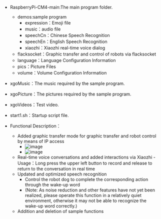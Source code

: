 -  RaspberryPi-CM4-main:The main program folder.
    - demos:sample program
      - expression：Emoji file
      - music：audio file
      - speechCn：Chinese Speech Recognition
      - speechEn：English Speech Recognition
      - xiaozhi：Xiaozhi real-time voice dialog
    - flacksocket：Graphic transfer and control of robots via flacksocket
    - language：Language Configuration Information
    - pics：Picture Files
    - volume：Volume Configuration Information
-  xgoMusic：The music required by the sample program.
-  xgoPicture：The pictures required by the sample program.
-  xgoVideos：Test video.
-  start1.sh：Startup script file.

- Functional Description：
  - Added graphic transfer mode for graphic transfer and robot control by means of IP access
    - ![image](https://github.com/user-attachments/assets/7f088c27-4d61-48b0-96c5-166f1bafd264)
    - ![image](https://github.com/user-attachments/assets/ca6c5c29-ac6b-427d-a51a-0a42273738b3)
  - Real-time voice conversations and added interactions via Xiaozhi
    -Usage：Long press the upper left button to record and release to return to the conversation in real time 
  - Updated and optimized speech recognition
    - Control the robot dog to complete the corresponding action through the wake-up word
    - (Note: As noise reduction and other features have not yet been realized, please operate this function in a relatively quiet environment, otherwise it may not be able to recognize the wake-up word correctly.)
  - Addition and deletion of sample functions
  
